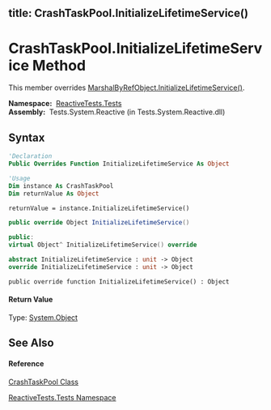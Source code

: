 title: CrashTaskPool.InitializeLifetimeService()
---
# CrashTaskPool.InitializeLifetimeService Method

This member overrides [MarshalByRefObject.InitializeLifetimeService()](https://msdn.microsoft.com/en-us/library/zwt5tzck).

**Namespace:**  [ReactiveTests.Tests](ReactiveTests.Tests/ReactiveTests.Tests)  
**Assembly:**  Tests.System.Reactive (in Tests.System.Reactive.dll)

## Syntax

```vb
'Declaration
Public Overrides Function InitializeLifetimeService As Object
```

```vb
'Usage
Dim instance As CrashTaskPool
Dim returnValue As Object

returnValue = instance.InitializeLifetimeService()
```

```csharp
public override Object InitializeLifetimeService()
```

```c++
public:
virtual Object^ InitializeLifetimeService() override
```

```fsharp
abstract InitializeLifetimeService : unit -> Object 
override InitializeLifetimeService : unit -> Object 
```

```jscript
public override function InitializeLifetimeService() : Object
```

#### Return Value

Type: [System.Object](https://msdn.microsoft.com/en-us/library/e5kfa45b)

## See Also

#### Reference

[CrashTaskPool Class](CrashTaskPool/CrashTaskPool)

[ReactiveTests.Tests Namespace](ReactiveTests.Tests/ReactiveTests.Tests)






